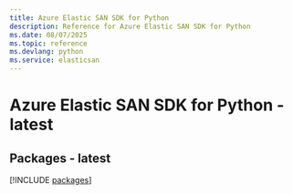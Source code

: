```yaml
---
title: Azure Elastic SAN SDK for Python
description: Reference for Azure Elastic SAN SDK for Python
ms.date: 08/07/2025
ms.topic: reference
ms.devlang: python
ms.service: elasticsan
---
```

# Azure Elastic SAN SDK for Python - latest
## Packages - latest
[!INCLUDE [packages](elastic-san-index.md)]